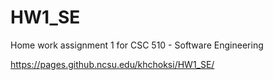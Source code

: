 # HW1_SE
Home work assignment 1 for CSC 510 - Software Engineering 

https://pages.github.ncsu.edu/khchoksi/HW1_SE/
